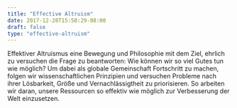 ```yaml
---
title: "Effective Altruism"
date: 2017-12-28T15:58:29-08:00
draft: false
type: "effective-altruism"
---
```

Effektiver Altruismus eine Bewegung und Philosophie mit dem Ziel, ehrlich zu versuchen die Frage zu beantworten: Wie können wir so viel Gutes tun wie möglich? Um dabei als globale Gemeinschaft Fortschritt zu machen, folgen wir wissenschaftlichen Prinzipien und versuchen Probleme nach ihrer Lösbarkeit, Größe und Vernachlässigtheit zu priorisieren. So arbeiten wir daran, unsere Ressourcen so effektiv wie möglich zur Verbesserung der Welt einzusetzen.

